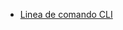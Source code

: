 * [Linea de comando CLI](https://medium.com/netscape/a-guide-to-create-a-nodejs-command-line-package-c2166ad0452e)